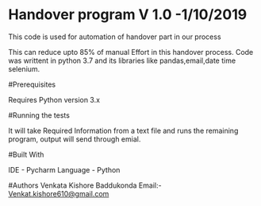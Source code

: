 # Handover program V 1.0 -1/10/2019
This code is used for automation of handover part in our process

This can reduce upto 85% of manual Effort in this handover process. Code was writtent in python 3.7 and its libraries like pandas,email,date time
selenium.

#Prerequisites

Requires Python version 3.x

#Running the tests

It will take Required Information from a text file and runs the remaining program, output will send through emial.

#Built With

IDE - Pycharm
Language - Python


#Authors 
Venkata Kishore Baddukonda
Email:- Venkat.kishore610@gmail.com
